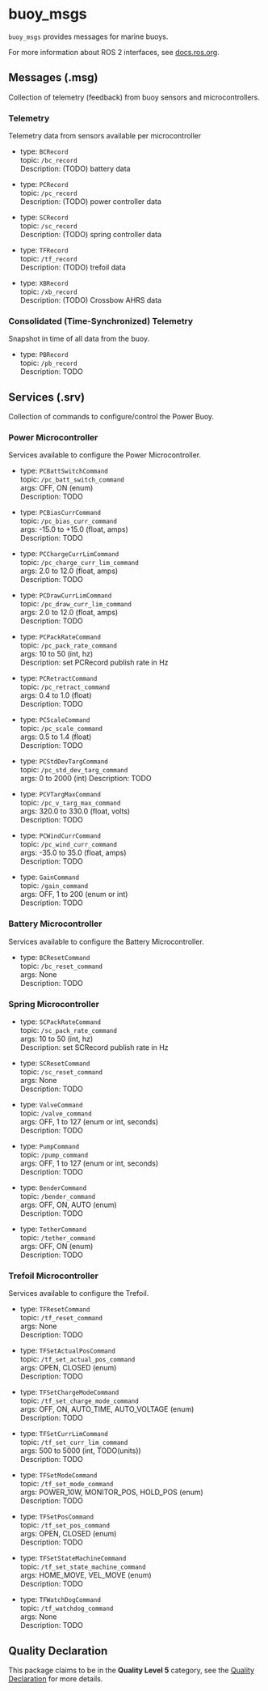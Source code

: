 # buoy_msgs

`buoy_msgs` provides messages for marine buoys.

For more information about ROS 2 interfaces, see [docs.ros.org](https://docs.ros.org/en/rolling/Concepts/About-ROS-Interfaces.html).

## Messages (.msg)
Collection of telemetry (feedback) from buoy sensors and microcontrollers.

### Telemetry
Telemetry data from sensors available per microcontroller

- type: `BCRecord`  
  topic: `/bc_record`  
  Description: (TODO) battery data
  
- type: `PCRecord`  
  topic: `/pc_record`  
  Description: (TODO) power controller data
  
- type: `SCRecord`  
  topic: `/sc_record`  
  Description: (TODO) spring controller data
  
- type: `TFRecord`  
  topic: `/tf_record`  
  Description: (TODO) trefoil data
  
- type: `XBRecord`  
  topic: `/xb_record`  
  Description: (TODO) Crossbow AHRS data

### Consolidated (Time-Synchronized) Telemetry
Snapshot in time of all data from the buoy.

- type: `PBRecord`  
  topic: `/pb_record`  
  Description: TODO

## Services (.srv)
Collection of commands to configure/control the Power Buoy.

### Power Microcontroller
Services available to configure the Power Microcontroller.

- type: `PCBattSwitchCommand`  
  topic: `/pc_batt_switch_command`  
  args: OFF, ON (enum)  
  Description: TODO
  
- type: `PCBiasCurrCommand`  
  topic: `/pc_bias_curr_command`  
  args: -15.0 to +15.0 (float, amps)  
  Description: TODO
  
- type: `PCChargeCurrLimCommand`  
  topic: `/pc_charge_curr_lim_command`  
  args: 2.0 to 12.0 (float, amps)  
  Description: TODO
  
- type: `PCDrawCurrLimCommand`  
  topic: `/pc_draw_curr_lim_command`  
  args: 2.0 to 12.0 (float, amps)  
  Description: TODO
  
- type: `PCPackRateCommand`  
  topic: `/pc_pack_rate_command`  
  args: 10 to 50 (int, hz)  
  Description: set PCRecord publish rate in Hz
  
- type: `PCRetractCommand`  
  topic: `/pc_retract_command`  
  args: 0.4 to 1.0 (float)  
  Description: TODO
  
- type: `PCScaleCommand`  
  topic: `/pc_scale_command`  
  args: 0.5 to 1.4 (float)  
  Description: TODO
  
- type: `PCStdDevTargCommand`  
  topic: `/pc_std_dev_targ_command`  
  args: 0 to 2000 (int) 
  Description: TODO
  
- type: `PCVTargMaxCommand`  
  topic: `/pc_v_targ_max_command`  
  args: 320.0 to 330.0 (float, volts)  
  Description: TODO
  
- type: `PCWindCurrCommand`  
  topic: `/pc_wind_curr_command`  
  args: -35.0 to 35.0 (float, amps)  
  Description: TODO
  
- type: `GainCommand`  
  topic: `/gain_command`  
  args: OFF, 1 to 200 (enum or int)  
  Description: TODO

### Battery Microcontroller
Services available to configure the Battery Microcontroller.

- type: `BCResetCommand`  
  topic: `/bc_reset_command`  
  args: None  
  Description: TODO

### Spring Microcontroller
- type: `SCPackRateCommand`  
  topic: `/sc_pack_rate_command`  
  args: 10 to 50 (int, hz)  
  Description: set SCRecord publish rate in Hz
  
- type: `SCResetCommand`  
  topic: `/sc_reset_command`  
  args: None  
  Description: TODO
  
- type: `ValveCommand`  
  topic: `/valve_command`  
  args: OFF, 1 to 127 (enum or int, seconds)  
  Description: TODO
  
- type: `PumpCommand`  
  topic: `/pump_command`  
  args: OFF, 1 to 127 (enum or int, seconds)  
  Description: TODO
  
- type: `BenderCommand`  
  topic: `/bender_command`  
  args: OFF, ON, AUTO (enum)  
  Description: TODO
  
- type: `TetherCommand`  
  topic: `/tether_command`  
  args: OFF, ON (enum)  
  Description: TODO

### Trefoil Microcontroller
Services available to configure the Trefoil.

- type: `TFResetCommand`  
  topic: `/tf_reset_command`  
  args: None  
  Description: TODO
  
- type: `TFSetActualPosCommand`  
  topic: `/tf_set_actual_pos_command`  
  args: OPEN, CLOSED (enum)  
  Description: TODO
  
- type: `TFSetChargeModeCommand`  
  topic: `/tf_set_charge_mode_command`  
  args: OFF, ON, AUTO_TIME, AUTO_VOLTAGE (enum)  
  Description: TODO
  
- type: `TFSetCurrLimCommand`  
  topic: `/tf_set_curr_lim_command`  
  args: 500 to 5000 (int, TODO(units))  
  Description: TODO
  
- type: `TFSetModeCommand`  
  topic: `/tf_set_mode_command`  
  args: POWER_10W, MONITOR_POS, HOLD_POS (enum)  
  Description: TODO
  
- type: `TFSetPosCommand`  
  topic: `/tf_set_pos_command`  
  args: OPEN, CLOSED (enum)  
  Description: TODO
  
- type: `TFSetStateMachineCommand`  
  topic: `/tf_set_state_machine_command`  
  args: HOME_MOVE, VEL_MOVE (enum)  
  Description: TODO
  
- type: `TFWatchDogCommand`  
  topic: `/tf_watchdog_command`  
  args: None  
  Description: TODO
  

## Quality Declaration

This package claims to be in the **Quality Level 5** category, see the [Quality Declaration](QUALITY_DECLARATION.md) for more details.
